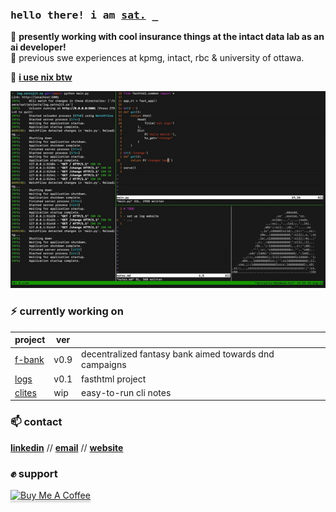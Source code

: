 <!--

- 🔭 I’m currently working on ...
- 🌱 I’m currently learning ...
- 👯 I’m looking to collaborate on ...
- 🤔 I’m looking for help with ...
- 💬 Ask me about ...
- 📫 How to reach me: ...
- 😄 Pronouns: ...
- ⚡ Fun fact: ...

-->

<h3 align="left"><samp>hello there! i am <b><a rel="nofollow noopener noreferrer" target="_blank" href="https://www.satrajit.ca">sat.</a></b> _</samp></h3>

🔭 **presently working with cool insurance things at the intact data lab as an ai developer!** \
💼 previous swe experiences at kpmg, intact, rbc & university of ottawa.

🐧 [**i use nix btw**](https://github.com/wise-bit/dotfiles/tree/main/nixos)

![code parrot gif](code_parrot.gif)

### ⚡ currently working on

| project | ver | | 
| --- | --- | --- |
| [f-bank](https://github.com/wise-bit/fantasy-bank) | v0.9 | decentralized fantasy bank aimed towards dnd campaigns |
| [logs](https://github.com/wise-bit/log.satrajit.ca) | v0.1 | fasthtml project |
| [clites](https://github.com/wise-bit/clites) | wip | easy-to-run cli notes |
 
### 📫 contact
<b><a rel="nofollow noopener noreferrer" target="_blank" href="https://www.linkedin.com/in/satrajit-c">linkedin</a></b> // <b><a rel="nofollow noopener noreferrer" target="_blank" href="mailto:satrajit314@gmail.com">email</a></b> // <b><a rel="nofollow noopener noreferrer" target="_blank" href="https://satrajit.ca">website</a></b>

### ✊ support

<p align="left">
<a href="https://www.buymeacoffee.com/wisebit" target="_blank"><img src="https://www.buymeacoffee.com/assets/img/custom_images/orange_img.png" alt="Buy Me A Coffee" style="height: 30px !important;width: 130px !important;box-shadow: 0px 3px 2px 0px rgba(190, 190, 190, 0.5) !important;-webkit-box-shadow: 0px 3px 2px 0px rgba(190, 190, 190, 0.5) !important;" ></a>
</p>
